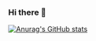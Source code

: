 ### Hi there 👋

[![Anurag's GitHub stats](https://github-readme-stats.vercel.app/api?username=abdullah-03)](https://github.com/anuraghazra/github-readme-stats)
<!--
**Abdullah-03/Abdullah-03** is a ✨ _special_ ✨ repository because its `README.md` (this file) appears on your GitHub profile.

Here are some ideas to get you started:

- 🔭 I’m currently working on ...
- 🌱 I’m currently learning ...
- 👯 I’m looking to collaborate on ...
- 🤔 I’m looking for help with ...
- 💬 Ask me about ...
- 📫 How to reach me: ...
- 😄 Pronouns: ...
- ⚡ Fun fact: ...
-->
